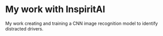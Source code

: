# My work with InspiritAI
My work creating and training a CNN image recognition model to identify distracted drivers.
